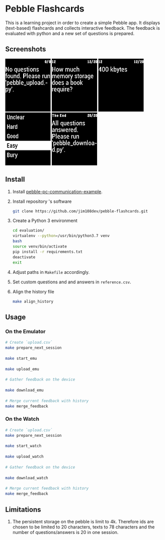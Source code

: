 # Pebble Flashcards

This is a learning project in order to create a simple Pebble app. It displays (text-based) flashcards and collects interactive feedback. The feedback is evaluated with python and a new set of questions is prepared.

## Screenshots

![download_failed](./screenshots/no_data.png)
![question](./screenshots/question.png)
![answer](./screenshots/answer.png)
![feedback](./screenshots/feedback.png)
![last_page](./screenshots/last_page.png)

## Install

1. Install [pebble-pc-communication-example](https://github.com/jim108dev/pebble-pc-communication-example).

1. Install repository 's software

    ```sh
    git clone https://github.com/jim108dev/pebble-flashcards.git
    ```

1. Create a Python 3 environment

    ```sh
    cd evaluation/
    virtualenv --python=/usr/bin/python3.7 venv
    bash
    source venv/bin/activate
    pip install -r requirements.txt
    deactivate
    exit
    ```

1. Adjust paths in `Makefile` accordingly.

1. Set custom questions and and answers in `reference.csv`.

1. Align the history file

    ```sh
    make align_history
    ```

## Usage

### On the Emulator

```sh
# Create `upload.csv`
make prepare_next_session

make start_emu

make upload_emu

# Gather feedback on the device

make download_emu

# Merge current feedback with history
make merge_feedback
```

### On the Watch

```sh
# Create `upload.csv`
make prepare_next_session

make start_watch

make upload_watch

# Gather feedback on the device

make download_watch

# Merge current feedback with history
make merge_feedback
```

## Limitations

1. The persistent storage on the pebble is limit to 4k. Therefore ids are chosen to be limited to 20 characters, texts to 78 characters and the number of questions/answers is 20 in one session.
